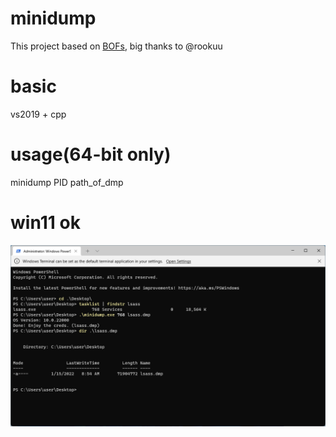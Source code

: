 # minidump
This project based on [BOFs](https://github.com/rookuu/BOFs), big thanks to @rookuu  

# basic
vs2019 + cpp

# usage(64-bit only)
minidump PID path_of_dmp

# win11 ok
![Screenshot](Capture.png)

